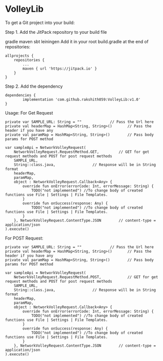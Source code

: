 # VolleyLib

To get a Git project into your build:

Step 1. Add the JitPack repository to your build file

gradle
maven
sbt
leiningen
Add it in your root build.gradle at the end of repositories:

	allprojects {
		repositories {
			...
			maven { url 'https://jitpack.io' }
		}
	}
Step 2. Add the dependency

	dependencies {
	        implementation 'com.github.rakshith059:VolleyLib:v1.0'
	}
	
Usage: For Get Request

	private var SAMPLE_URL: String = ""				// Pass the Url here
	private val headerMap = HashMap<String, String>()		// Pass the header if you have any
	private val paramMap = HashMap<String, String>()		// Pass body params for POST method
    
	var sampleApi = NetworkVolleyRequest(
		NetworkVolleyRequest.RequestMethod.GET,			// GET for get request methods and POST for post request methods
		SAMPLE_URL,
		String::class.java,					// Response will be in String format
		headerMap,
		paramMap,
		object : NetworkVolleyRequest.Callback<Any> {
			override fun onError(errorCode: Int, errorMessage: String) {
				TODO("not implemented") //To change body of created functions use File | Settings | File Templates.
			}
			override fun onSuccess(response: Any) {
				TODO("not implemented") //To change body of created functions use File | Settings | File Templates.
			}
		}, NetworkVolleyRequest.ContentType.JSON		// content-type = application/json 
	).execute()
	
For POST Request:

	private var SAMPLE_URL: String = ""				// Pass the Url here
	private val headerMap = HashMap<String, String>()		// Pass the header if you have any
	private val paramMap = HashMap<String, String>()		// Pass body params for POST method
    
	var sampleApi = NetworkVolleyRequest(
		NetworkVolleyRequest.RequestMethod.POST,			// GET for get request methods and POST for post request methods
		SAMPLE_URL,
		String::class.java,					// Response will be in String format
		headerMap,
		paramMap,
		object : NetworkVolleyRequest.Callback<Any> {
			override fun onError(errorCode: Int, errorMessage: String) {
				TODO("not implemented") //To change body of created functions use File | Settings | File Templates.
			}
			override fun onSuccess(response: Any) {
				TODO("not implemented") //To change body of created functions use File | Settings | File Templates.
			}
		}, NetworkVolleyRequest.ContentType.JSON		// content-type = application/json 
	).execute()
